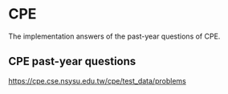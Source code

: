 # CPE

The implementation answers of the past-year questions of CPE.

## CPE past-year questions
https://cpe.cse.nsysu.edu.tw/cpe/test_data/problems
